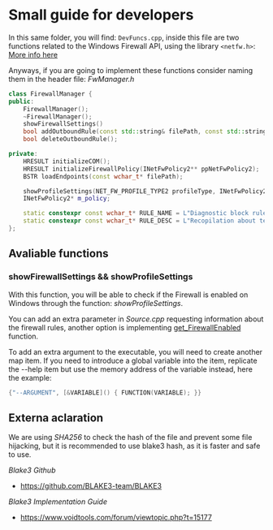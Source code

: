 # Small guide for developers

In this same folder, you will find: `DevFuncs.cpp`, inside this file are two functions related to the Windows Firewall API, using the library `<netfw.h>`: [More info here](https://learn.microsoft.com/en-us/windows/win32/api/netfw/)

Anyways, if you are going to implement these functions consider naming them in the header file: *FwManager.h*

```cpp
class FirewallManager {
public:
    FirewallManager();
    ~FirewallManager();
    showFirewallSettings()
    bool addOutboundRule(const std::string& filePath, const std::string& expectedHash);
    bool deleteOutboundRule();

private:
    HRESULT initializeCOM();
    HRESULT initializeFirewallPolicy(INetFwPolicy2** ppNetFwPolicy2);
    BSTR loadEndpoints(const wchar_t* filePath);

    showProfileSettings(NET_FW_PROFILE_TYPE2 profileType, INetFwPolicy2* policy);
    INetFwPolicy2* m_policy;

    static constexpr const wchar_t* RULE_NAME = L"Diagnostic block rule.";
    static constexpr const wchar_t* RULE_DESC = L"Recopilation about telemetry, data, and diagnostic endpoints.";
};
```

## Avaliable functions

### showFirewallSettings && showProfileSettings
With this function, you will be able to check if the Firewall is enabled on Windows through the function: *showProfileSettings*.

You can add an extra parameter in *Source.cpp* requesting information about the firewall rules, another option is implementing [get_FirewallEnabled](https://learn.microsoft.com/en-us/windows/win32/api/netfw/nf-netfw-inetfwprofile-get_firewallenabled) function.

To add an extra argument to the executable, you will need to create another map item. If you need to introduce a global variable into the item, replicate the --help item but use the memory address of the variable instead, here the example:

```cpp
{"--ARGUMENT", [&VARIABLE]() { FUNCTION(VARIABLE); }}
```

## Externa aclaration
We are using *SHA256* to check the hash of the file and prevent some file hijacking, but it is recommended to use blake3 hash, as it is faster and safe to use.

*Blake3 Github*
- https://github.com/BLAKE3-team/BLAKE3

*Blake3 Implementation Guide*
- https://www.voidtools.com/forum/viewtopic.php?t=15177